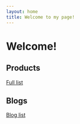 ```yaml
---
layout: home
title: Welcome to my page!
---
```


# Welcome!

## Products

[Full list](full-list/)

## Blogs

<!--[Blog list](blog_list/p/1/)-->

[Blog list](blog_list.html)
